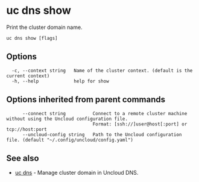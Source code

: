 # uc dns show

Print the cluster domain name.

```
uc dns show [flags]
```

## Options

```
  -c, --context string   Name of the cluster context. (default is the current context)
  -h, --help             help for show
```

## Options inherited from parent commands

```
      --connect string          Connect to a remote cluster machine without using the Uncloud configuration file.
                                Format: [ssh://]user@host[:port] or tcp://host:port
      --uncloud-config string   Path to the Uncloud configuration file. (default "~/.config/uncloud/config.yaml")
```

## See also

* [uc dns](uc_dns.md)	 - Manage cluster domain in Uncloud DNS.

